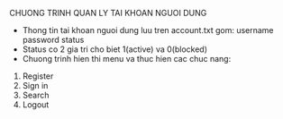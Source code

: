 CHUONG TRINH QUAN LY TAI KHOAN NGUOI DUNG
- Thong tin tai khoan nguoi dung luu tren account.txt gom:
    username    password    status
- Status co 2 gia tri cho biet 1(active) va 0(blocked)
- Chuong trinh hien thi menu va thuc hien cac chuc nang:
1. Register
2. Sign in
3. Search
4. Logout